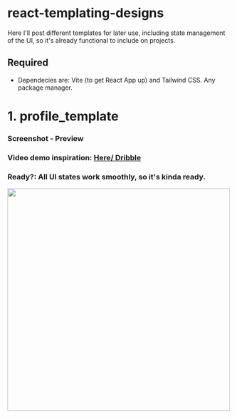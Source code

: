 # react-templating-designs
Here I'll post different templates for later use, including state management of the UI, so it's already functional to include on projects.

## Required
- Dependecies are: Vite (to get React App up) and Tailwind CSS. Any package manager.

# 1. profile_template
### Screenshot - Preview 
### Video demo inspiration: [Here/ Dribble](https://cdn.dribbble.com/userupload/3508396/file/original-3bfb3ca82c04a25fe008d5c3f314bfdf.mp4)
### Ready?: All UI states work smoothly, so it's kinda ready.
<img src="https://user-images.githubusercontent.com/72770092/189573854-54c8d8a6-c2b9-4415-b62a-521a0b6aac67.png" width="500px" height="auto" />

